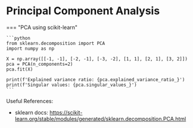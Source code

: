 # Principal Component Analysis

=== "PCA using scikit-learn"

	```python
	from sklearn.decomposition import PCA
	import numpy as np

	X = np.array([[-1, -1], [-2, -1], [-3, -2], [1, 1], [2, 1], [3, 2]])
	pca = PCA(n_components=2)
	pca.fit(X)

	print(f'Explained variance ratio: {pca.explained_variance_ratio_}')
	print(f'Singular values: {pca.singular_values_}')
	```

Useful References:

- sklearn docs: https://scikit-learn.org/stable/modules/generated/sklearn.decomposition.PCA.html
